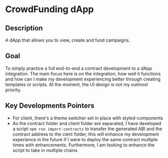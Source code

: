 # CrowdFunding dApp

## Description
A dApp that allows you to view, create and fund campaigns. 

## Goal
To simply practice a full end-to-end a contract development to a dApp integration. The main focus here is on the integration, how well it functions and how can I make my development experiencing better through creating templates or scripts. At the moment, the UI design is not my outmost priority.

## Key Developments Pointers
- For client, there's a theme switcher set in place with styled-components
- As the contract folder and client folder are separated, I have developed a script `npm run import-contracts` to transfer the generated ABI and the contract address to the cient folder, this will enhance my development experience in the future if I were to deploy the same contract multiple times with enhancements. Furthermore, I am looking to enhance the script to take in multiple chains